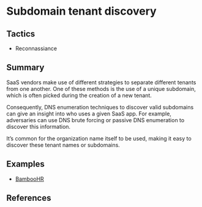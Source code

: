 # Subdomain tenant discovery

## Tactics
* Reconnassiance

## Summary
SaaS vendors make use of different strategies to separate different tenants from one another. One of these methods is the use of a unique subdomain, which is often picked during the creation of a new tenant.

Consequently, DNS enumeration techniques to discover valid subdomains can give an insight into who uses a given SaaS app. For example, adversaries can use DNS brute forcing or passive DNS enumeration to discover this information.

It’s common for the organization name itself to be used, making it easy to discover these tenant names or subdomains.

## Examples
* [BambooHR](examples/bamboohr.md)

## References
